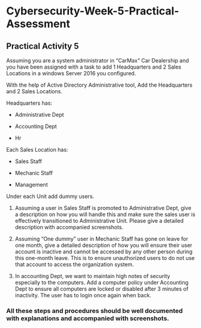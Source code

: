 # Cybersecurity-Week-5-Practical-Assessment

## Practical Activity 5 

Assuming you are a system administrator in “CarMax” Car Dealership and you have been assigned with a 
task to add 1 Headquarters and 2 Sales Locations in a windows Server 2016 you configured.  

With the help of Active Directory Administrative tool, Add the Headquarters and 2 Sales Locations. 

Headquarters has: 

  - Administrative Dept 

  - Accounting Dept 

  - Hr 

Each Sales Location has: 

  - Sales Staff 

  - Mechanic Staff 

  - Management 

 Under each Unit add dummy users. 

1. Assuming a user in Sales Staff is promoted to Administrative Dept, give a description on how you will handle this and make sure the sales user is effectively transitioned to    Administrative Unit. Please give a detailed description with accompanied screenshots. 

2. Assuming “One dummy” user in Mechanic Staff has gone on leave for one month, give a detailed description of how you will ensure their user account is inactive and cannot be     accessed by any other person during this one-month leave. This is to ensure unauthorized users to do not use that account to access the organization system. 
3. In accounting Dept, we want to maintain high notes of security especially to the computers. Add a computer policy under Accounting Dept to ensure all computers are locked or    disabled after 3 minutes of inactivity. The user has to login once again when back. 

 

 

### All these steps and procedures should be well documented with explanations and accompanied with screenshots. 

 
